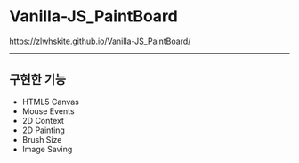 # Vanilla-JS_PaintBoard

https://zlwhskite.github.io/Vanilla-JS_PaintBoard/

***
## 구현한 기능
* HTML5 Canvas
* Mouse Events
* 2D Context
* 2D Painting
* Brush Size
* Image Saving

